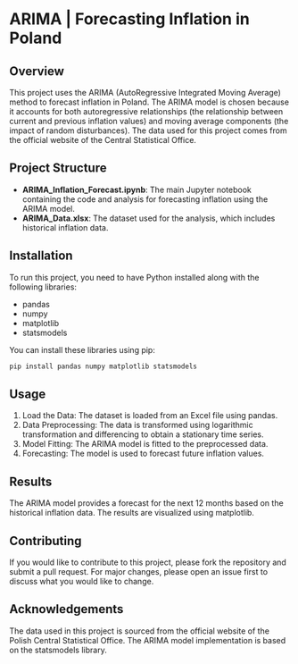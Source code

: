 # ARIMA | Forecasting Inflation in Poland

## Overview

This project uses the ARIMA (AutoRegressive Integrated Moving Average) method to forecast inflation in Poland. The ARIMA model is chosen because it accounts for both autoregressive relationships (the relationship between current and previous inflation values) and moving average components (the impact of random disturbances). The data used for this project comes from the official website of the Central Statistical Office.

## Project Structure

- **ARIMA_Inflation_Forecast.ipynb**: The main Jupyter notebook containing the code and analysis for forecasting inflation using the ARIMA model.
- **ARIMA_Data.xlsx**: The dataset used for the analysis, which includes historical inflation data.

## Installation

To run this project, you need to have Python installed along with the following libraries:

- pandas
- numpy
- matplotlib
- statsmodels

You can install these libraries using pip:

```bash
pip install pandas numpy matplotlib statsmodels
```
## Usage
1. Load the Data: The dataset is loaded from an Excel file using pandas.
2. Data Preprocessing: The data is transformed using logarithmic transformation and differencing to obtain a stationary time series.
3. Model Fitting: The ARIMA model is fitted to the preprocessed data.
4. Forecasting: The model is used to forecast future inflation values.

## Results
The ARIMA model provides a forecast for the next 12 months based on the historical inflation data. The results are visualized using matplotlib.
## Contributing
If you would like to contribute to this project, please fork the repository and submit a pull request. For major changes, please open an issue first to discuss what you would like to change.
## Acknowledgements
The data used in this project is sourced from the official website of the Polish Central Statistical Office.
The ARIMA model implementation is based on the statsmodels library.
